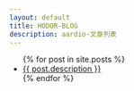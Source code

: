 ```yaml
---
layout: default
title: HODOR-BLOG
description: aardio-文章列表
---
```


<ul>
  {% for post in site.posts %}
    <li>
      <a href="./aardio{{ post.url }}">{{ post.description }}</a>
    </li>
  {% endfor %}
</ul>
